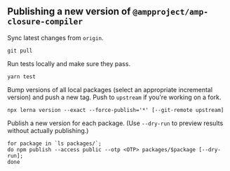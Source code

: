 ## Publishing a new version of `@ampproject/amp-closure-compiler`

Sync latest changes from `origin`.

```
git pull
```

Run tests locally and make sure they pass.
```
yarn test
```

Bump versions of all local packages (select an appropriate incremental version) and push a new tag. Push to `upstream` if you're working on a fork.
```
npx lerna version --exact --force-publish='*' [--git-remote upstream]
```

Publish a new version for each package. (Use `--dry-run` to preview results without actually publishing.)
```
for package in `ls packages/`;
do npm publish --access public --otp <OTP> packages/$package [--dry-run];
done
```
